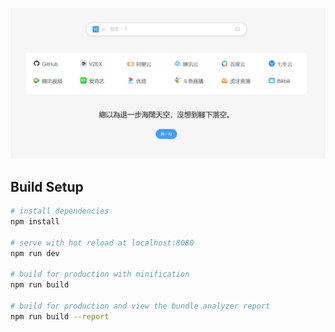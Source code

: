 ![Image text](https://github.com/Ross-Lin/navigation/blob/master/static/img/nav.jpg)
## Build Setup

``` bash
# install dependencies
npm install

# serve with hot reload at localhost:8080
npm run dev

# build for production with minification
npm run build

# build for production and view the bundle analyzer report
npm run build --report
```